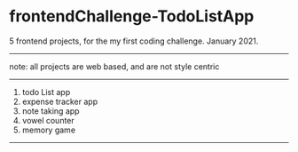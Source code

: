 # frontendChallenge-TodoListApp

5 frontend projects, for the my first coding challenge. January 2021.
**************************************
note: all projects are web based, and are not style centric
**************************************
1. todo List app
2. expense tracker app
3. note taking app
4. vowel counter
5. memory game
*************************************
